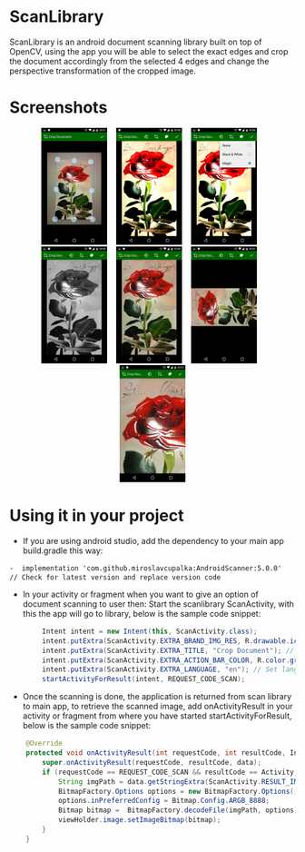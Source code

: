 # ScanLibrary
ScanLibrary is an android document scanning library built on top of OpenCV, using the app you will be able to select the exact edges and crop the document accordingly from the selected 4 edges and change the perspective transformation of the cropped image.

# Screenshots

<div align="center">
	<img width="23%" src="https://raw.githubusercontent.com/miroslavcupalka/AndroidScanner/master/screenshots/a.png" alt="Scan Points" title="Scan Points"</img>
        <img height="0" width="8px">
        <img width="23%" src="https://raw.githubusercontent.com/miroslavcupalka/AndroidScanner/master/screenshots/b.png" alt="Magic colors" title="Magic colorst"</img>
        <img height="0" width="8px">
        <img width="23%"src="https://raw.githubusercontent.com/miroslavcupalka/AndroidScanner/master/screenshots/c.png" alt="Palette" title="Palette"></img>
        <img height="0" width="8px">
        <img width="23%" src="https://raw.githubusercontent.com/miroslavcupalka/AndroidScanner/master/screenshots/d.png" alt="Gray colors" title="Gray colorst"></img>
        <img height="0" width="8px">
        <img width="23%" src="https://raw.githubusercontent.com/miroslavcupalka/AndroidScanner/master/screenshots/e.png" alt="Normal colors" title="Normal colors"></img>
        <img height="0" width="8px">
        <img width="23%" src="https://raw.githubusercontent.com/miroslavcupalka/AndroidScanner/master/screenshots/f.png" alt="Rotated Image" title="Rotated Image"></img>
        <img height="0" width="8px">
        <img width="23%" src="https://raw.githubusercontent.com/miroslavcupalka/AndroidScanner/master/screenshots/g.png" alt="Zoomed Image" title="Zoomed Image"></img>
</div>

# Using it in your project
- If you are using android studio, add the dependency to your main app build.gradle this way: 

```	    
-  implementation 'com.github.miroslavcupalka:AndroidScanner:5.0.0'  // Check for latest version and replace version code
```
- In your activity or fragment when you want to give an option of document scanning to user then:
Start the scanlibrary ScanActivity, with this the app will go to library, below is the sample code snippet:
```java
        Intent intent = new Intent(this, ScanActivity.class);
        intent.putExtra(ScanActivity.EXTRA_BRAND_IMG_RES, R.drawable.ic_crop_white_24dp); // Set image for title icon - optional
        intent.putExtra(ScanActivity.EXTRA_TITLE, "Crop Document"); // Set title in action Bar - optional
        intent.putExtra(ScanActivity.EXTRA_ACTION_BAR_COLOR, R.color.green); // Set title color - optional
        intent.putExtra(ScanActivity.EXTRA_LANGUAGE, "en"); // Set language - optional
        startActivityForResult(intent, REQUEST_CODE_SCAN);
```

- Once the scanning is done, the application is returned from scan library to main app, to retrieve the scanned image, add onActivityResult in your activity or fragment from where you have started startActivityForResult, below is the sample code snippet:
```java
    @Override
    protected void onActivityResult(int requestCode, int resultCode, Intent data) {
        super.onActivityResult(requestCode, resultCode, data);
        if (requestCode == REQUEST_CODE_SCAN && resultCode == Activity.RESULT_OK) {
            String imgPath = data.getStringExtra(ScanActivity.RESULT_IMAGE_PATH);
            BitmapFactory.Options options = new BitmapFactory.Options();
            options.inPreferredConfig = Bitmap.Config.ARGB_8888;
            Bitmap bitmap =  BitmapFactory.decodeFile(imgPath, options);
            viewHolder.image.setImageBitmap(bitmap);
        }
    }
```
